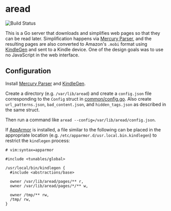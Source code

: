 # aread

![Build Status](https://storage.googleapis.com/derat-build-badges/acce62f7-e2ac-4df7-aa51-d65bcadc5866.svg)

This is a Go server that downloads and simplifies web pages so that they can be
read later. Simplification happens via [Mercury Parser], and the resulting pages
are also converted to Amazon's `.mobi` format using [KindleGen] and sent to a
Kindle device. One of the design goals was to use no JavaScript in the web
interface.

[Mercury Parser]: https://github.com/postlight/mercury-parser
[KindleGen]: https://www.amazon.com/gp/feature.html?ie=UTF8&docId=1000765211

## Configuration

Install [Mercury Parser] and [KindleGen].

Create a directory (e.g. `/var/lib/aread`) and create a `config.json` file
corresponding to the `Config` struct in [common/config.go](./common/config.go).
Also create `url_patterns.json`, `bad_content.json`, and `hidden_tags.json` as
described in the same struct.

Then run a command like `aread --config=/var/lib/aread/config.json`.

If [AppArmor] is installed, a file similar to the following can be placed in the
appropriate location (e.g. `/etc/apparmor.d/usr.local.bin.kindlegen`) to
restrict the `kindlegen` process:

```
# vim:syntax=apparmor

#include <tunables/global>

/usr/local/bin/kindlegen {
  #include <abstractions/base>

  owner /var/lib/aread/pages/** r,
  owner /var/lib/aread/pages/*/** w,

  owner /tmp/** rw,
  /tmp/ rw,
}
```

[AppArmor]: https://wiki.ubuntu.com/AppArmor
